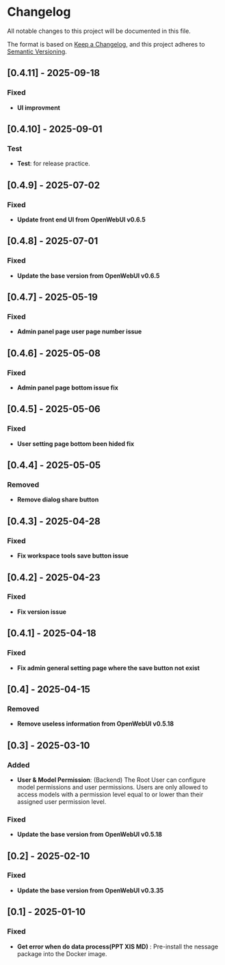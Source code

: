 # Changelog

All notable changes to this project will be documented in this file.

The format is based on [Keep a Changelog](https://keepachangelog.com/en/1.1.0/),
and this project adheres to [Semantic Versioning](https://semver.org/spec/v2.0.0.html).

## [0.4.11] - 2025-09-18

### Fixed 

- **UI improvment**

## [0.4.10] - 2025-09-01

### Test 

- **Test**: for release practice.

## [0.4.9] - 2025-07-02

### Fixed 

- **Update front end UI from OpenWebUI v0.6.5**

## [0.4.8] - 2025-07-01

### Fixed 

- **Update the base version from OpenWebUI v0.6.5**

## [0.4.7] - 2025-05-19

### Fixed

- **Admin panel page user page number issue**

## [0.4.6] - 2025-05-08

### Fixed

- **Admin panel page bottom issue fix**

## [0.4.5] - 2025-05-06

### Fixed

- **User setting page bottom been hided fix**

## [0.4.4] - 2025-05-05

### Removed

- **Remove dialog share button**

## [0.4.3] - 2025-04-28

### Fixed

- **Fix workspace tools save button issue**

## [0.4.2] - 2025-04-23

### Fixed

- **Fix version issue**

## [0.4.1] - 2025-04-18

### Fixed

- **Fix admin general setting page where the save button not exist**

## [0.4] - 2025-04-15

### Removed

- **Remove useless information from OpenWebUI v0.5.18**


## [0.3] - 2025-03-10

### Added
- **User & Model Permission**: (Backend) The Root User can configure model permissions and user permissions. Users are only allowed to access models with a permission level equal to or lower than their assigned user permission level.


### Fixed 

- **Update the base version from OpenWebUI v0.5.18**


## [0.2] - 2025-02-10

### Fixed 

- **Update the base version from OpenWebUI v0.3.35**


## [0.1] - 2025-01-10

### Fixed 

- **Get error when do data process(PPT XlS MD)** : Pre-install the nessage package into the Docker image.